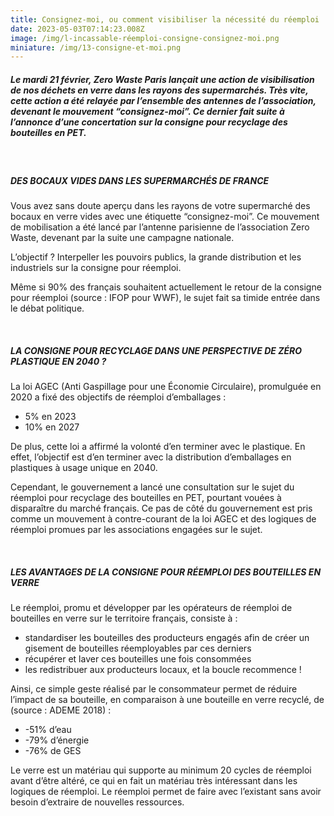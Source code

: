 ```yaml
---
title: Consignez-moi, ou comment visibiliser la nécessité du réemploi
date: 2023-05-03T07:14:23.008Z
image: /img/l-incassable-réemploi-consigne-consignez-moi.png
miniature: /img/13-consigne-et-moi.png
---
```


##### Le mardi 21 février, Zero Waste Paris lançait une action de visibilisation de nos déchets en verre dans les rayons des supermarchés. Très vite, cette action a été relayée par l’ensemble des antennes de l’association, devenant le mouvement “consignez-moi”. Ce dernier fait suite à l’annonce d’une concertation sur la consigne pour recyclage des bouteilles en PET.

<br/>

##### **DES BOCAUX VIDES DANS LES SUPERMARCHÉS DE FRANCE**

Vous avez sans doute aperçu dans les rayons de votre supermarché des bocaux en verre vides avec une étiquette “consignez-moi”. Ce mouvement de mobilisation a été lancé par l’antenne parisienne de l’association Zero Waste, devenant par la suite une campagne nationale.

L’objectif ? Interpeller les pouvoirs publics, la grande distribution et les industriels sur la consigne pour réemploi.

Même si 90% des français souhaitent actuellement le retour de la consigne pour réemploi (source : IFOP pour WWF), le sujet fait sa timide entrée dans le débat politique.

<br/>

##### LA CONSIGNE POUR RECYCLAGE DANS UNE PERSPECTIVE DE ZÉRO PLASTIQUE EN 2040 ? 

La loi AGEC (Anti Gaspillage pour une Économie Circulaire), promulguée en 2020 a fixé des objectifs de réemploi d’emballages :

- 5% en 2023
- 10% en 2027

De plus, cette loi a affirmé la volonté d’en terminer avec le plastique. En effet, l’objectif est d’en terminer avec la distribution d’emballages en plastiques à usage unique en 2040.

Cependant, le gouvernement a lancé une consultation sur le sujet du réemploi pour recyclage des bouteilles en PET, pourtant vouées à disparaître du marché français. Ce pas de côté du gouvernement est pris comme un mouvement à contre-courant de la loi AGEC et des logiques de réemploi promues par les associations engagées sur le sujet.

<br/>

##### LES AVANTAGES DE LA CONSIGNE POUR RÉEMPLOI DES BOUTEILLES EN VERRE

Le réemploi, promu et développer par les opérateurs de réemploi de bouteilles en verre sur le territoire français, consiste à :

- standardiser les bouteilles des producteurs engagés afin de créer un gisement de bouteilles réemployables par ces derniers
- récupérer et laver ces bouteilles une fois consommées
- les redistribuer aux producteurs locaux, et la boucle recommence !

Ainsi, ce simple geste réalisé par le consommateur permet de réduire l’impact de sa bouteille, en comparaison à une bouteille en verre recyclé, de (source : ADEME 2018) :

- \-51% d’eau
- \-79% d’énergie
- \-76% de GES

Le verre est un matériau qui supporte au minimum 20 cycles de réemploi avant d’être altéré, ce qui en fait un matériau très intéressant dans les logiques de réemploi. Le réemploi permet de faire avec l’existant sans avoir besoin d’extraire de nouvelles ressources.
